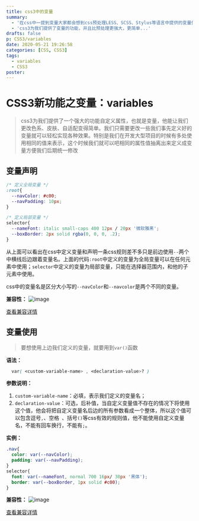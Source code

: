 ```yaml
---
title: css3中的变量
summary:
  - '在css中一提到变量大家都会想到css预处理LESS、SCSS、Stylus等语言中提供的变量使用，能够很方便的把我们经常需要更改的值统一归类管理，在我们需要更改色系样式的时候直接更改我们事先定义好的变量值，然后编辑成css就可以了。css预处理虽然让我们在写css变得更方便，但是毕竟还需要编译，需要去学习他们的语法。'
  - 'css3为我们提供了变量的功能，并且比预处理更强大，更简单...'
drafts: false
p: CSS3/variables
date: 2020-05-21 19:26:58
categories: [CSS, CSS3]
tags:
  - variables
  - CSS3
poster:
---
```


# CSS3新功能之变量：variables

> css3为我们提供了一个强大的功能自定义属性，也就是变量，他能让我们更改色系、皮肤、自适配变得简单。我们只需要更改一些我们事先定义好的变量就可以轻松实现各种效果。特别是我们在开发大型项目的时候有多处使用相同的值来表示，这个时候我们就可以吧相同的属性值抽离出来定义成变量方便我们后期统一修改

## 变量声明

```css
/* 定义全局变量 */
:root{
  --navColor: #c00;
  --navPadding: 10px;
}

/* 定义局部变量 */
selector{
  --nameFont: italic small-caps 400 12px / 20px '微软雅黑';
  --boxBorder: 2px solid rgba(0, 0, 0, .2);
}
```

从上面可以看出在css中定义变量和声明一条css规则差不多只是前边使用`--`两个中横线后边跟着变量名。上面的代码`:root`中定义的变量为全局变量可以在任何元素中使用；`selector`中定义的变量为局部变量，只能在选择器范围内，和他的子元素中使用。

css中的变量名是区分大小写的`--navColor`和`--navcolor`是两个不同的变量。

**兼容性：**
![image](custom-variables-caniuse.png)

[查看兼容详情](https://caniuse.com/#search=--)


## 变量使用
> 要想使用上边我们定义的变量，就要用到`var()`函数

**语法：**

```css
  var( <custom-variable-name> , <declaration-value>? )
```
**参数说明：**

1. `custom-variable-name`：必填，表示我们定义的变量名；
2. `declaration-value`：可选，后补值，当自定义变量值不存在的情况下将使用这个值，他会将把自定义变量名后边的所有参数看成一个整体，所以这个值可以包含逗号`,`、空格` `、括号`()`等css有效的规则值，他不能使用自定义变量名，不能有回车换行，不能有`;`。

**实例：**

```css
.nav{
  color: var(--navColor);
  padding: var(--navPadding);
}
selector{
  font: var(--nameFont, normal 700 16px/ 30px '黑体');
  border: var(--boxBorder, 1px solid #c00);
}
```
**兼容性：**
![image](var-caniuse.png)

[查看兼容详情](https://caniuse.com/#search=css%20var)
